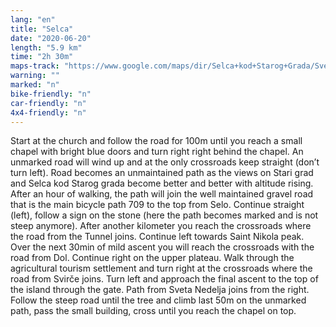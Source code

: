 ```yaml
---
lang: "en"
title: "Selca"
date: "2020-06-20"
length: "5.9 km"
time: "2h 30m"
maps-track: "https://www.google.com/maps/dir/Selca+kod+Starog+Grada/Sveti+Nikola,+21465,+Svir%C4%8De/@43.1556965,16.5623259,14z/data=!3m1!4b1!4m14!4m13!1m5!1m1!1s0x134a7fb406cd048f:0xeed67076db024391!2m2!1d16.566431!2d43.1660808!1m5!1m1!1s0x134a7e589243301b:0xb511ab261b2d9d7e!2m2!1d16.597556!2d43.144528!3e2!5m1!1e4"
warning: ""
marked: "n"
bike-friendly: "n"
car-friendly: "n"
4x4-friendly: "n"
---
```


Start at the church and follow the road for 100m until you reach a small chapel with bright blue doors and turn right right behind the chapel. An unmarked road will wind up and at the only crossroads keep straight (don’t turn left). Road becomes an unmaintained path as the views on Stari grad and Selca kod Starog grada become better and better with altitude rising. After an hour of walking, the path will join the well maintained gravel road that is the main bicycle path 709 to the top from Selo. Continue straight (left), follow a sign on the stone (here the path becomes marked and is not steep anymore). After another kilometer you reach the crossroads where the road from the Tunnel joins. Continue left towards Saint Nikola peak. Over the next 30min of mild ascent you will reach the crossroads with the road from Dol. Continue right on the upper plateau. Walk through the agricultural tourism settlement and turn right at the crossroads where the road from Svirče joins. Turn left and approach the final ascent to the top of the island through the gate. Path from Sveta Nedelja joins from the right. Follow the steep road until the tree and climb last 50m on the unmarked path, pass the small building, cross until you reach the chapel on top.